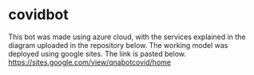 # covidbot
This bot was made using azure cloud, with the services explained in the diagram uploaded in the repository below.
The working model was deployed using google sites. The link is pasted below.
https://sites.google.com/view/qnabotcovid/home
